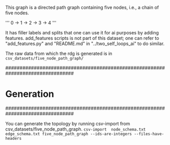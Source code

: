 This graph is a directed path graph containing five nodes, i.e., a chain of five nodes.

'''
0 -> 1 -> 2 -> 3 -> 4
'''

It has filler labels and splits that one can use it for ai purposes by adding features.
add_features scripts is not part of this dataset; one can refer to "add_features.py"
and "README.md" in "../two_self_loops_ai" to do similar.

The raw data from which the rdg is generated is in `csv_datasets/five_node_path_graph/`

################################################################################
# Generation
################################################################################

You can generate the topology by running csv-import from csv_datasets/five_node_path_graph.
`csv-import  node_schema.txt edge_schema.txt five_node_path_graph --ids-are-integers --files-have-headers`
